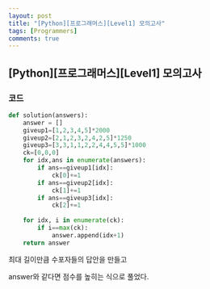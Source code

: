 ```yaml
---
layout: post
title: "[Python][프로그래머스][Level1] 모의고사"
tags: [Programmers]
comments: true
---
```


## [Python][프로그래머스][Level1] 모의고사

### 코드

```python
def solution(answers):
    answer = []
    giveup1=[1,2,3,4,5]*2000
    giveup2=[2,1,2,3,2,4,2,5]*1250
    giveup3=[3,3,1,1,2,2,4,4,5,5]*1000
    ck=[0,0,0]
    for idx,ans in enumerate(answers):
        if ans==giveup1[idx]:
            ck[0]+=1
        if ans==giveup2[idx]:
            ck[1]+=1
        if ans==giveup3[idx]:
            ck[2]+=1
    
    for idx, i in enumerate(ck):
        if i==max(ck):
            answer.append(idx+1)
    return answer
```

최대 길이만큼 수포자들의 답안을 만들고

answer와 같다면 점수를 높히는 식으로 풀었다.
